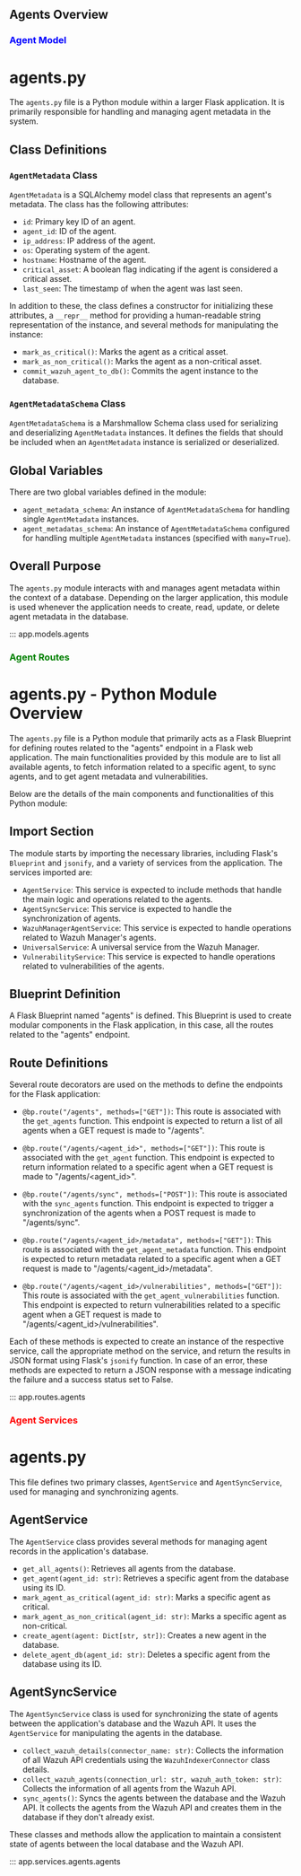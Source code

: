 ## Agents Overview

### <span style="color:blue">Agent Model</span>

# agents.py

The `agents.py` file is a Python module within a larger Flask application. It is primarily responsible for handling and managing agent metadata in the system.

## Class Definitions

### `AgentMetadata` Class

`AgentMetadata` is a SQLAlchemy model class that represents an agent's metadata. The class has the following attributes:

-   `id`: Primary key ID of an agent.
-   `agent_id`: ID of the agent.
-   `ip_address`: IP address of the agent.
-   `os`: Operating system of the agent.
-   `hostname`: Hostname of the agent.
-   `critical_asset`: A boolean flag indicating if the agent is considered a critical asset.
-   `last_seen`: The timestamp of when the agent was last seen.

In addition to these, the class defines a constructor for initializing these attributes, a `__repr__` method for providing a human-readable string representation of the instance, and several methods for manipulating the instance:

-   `mark_as_critical()`: Marks the agent as a critical asset.
-   `mark_as_non_critical()`: Marks the agent as a non-critical asset.
-   `commit_wazuh_agent_to_db()`: Commits the agent instance to the database.

### `AgentMetadataSchema` Class

`AgentMetadataSchema` is a Marshmallow Schema class used for serializing and deserializing `AgentMetadata` instances. It defines the fields that should be included when an `AgentMetadata` instance is serialized or deserialized.

## Global Variables

There are two global variables defined in the module:

-   `agent_metadata_schema`: An instance of `AgentMetadataSchema` for handling single `AgentMetadata` instances.
-   `agent_metadatas_schema`: An instance of `AgentMetadataSchema` configured for handling multiple `AgentMetadata` instances (specified with `many=True`).

## Overall Purpose

The `agents.py` module interacts with and manages agent metadata within the context of a database. Depending on the larger application, this module is used whenever the application needs to create, read, update, or delete agent metadata in the database.

::: app.models.agents
<br>

### <span style="color:green">Agent Routes</span>

# agents.py - Python Module Overview

The `agents.py` file is a Python module that primarily acts as a Flask Blueprint for defining routes related to the "agents" endpoint in a Flask web application. The main functionalities provided by this module are to list all available agents, to fetch information related to a specific agent, to sync agents, and to get agent metadata and vulnerabilities.

Below are the details of the main components and functionalities of this Python module:

## Import Section

The module starts by importing the necessary libraries, including Flask's `Blueprint` and `jsonify`, and a variety of services from the application. The services imported are:

-   `AgentService`: This service is expected to include methods that handle the main logic and operations related to the agents.
-   `AgentSyncService`: This service is expected to handle the synchronization of agents.
-   `WazuhManagerAgentService`: This service is expected to handle operations related to Wazuh Manager's agents.
-   `UniversalService`: A universal service from the Wazuh Manager.
-   `VulnerabilityService`: This service is expected to handle operations related to vulnerabilities of the agents.

## Blueprint Definition

A Flask Blueprint named "agents" is defined. This Blueprint is used to create modular components in the Flask application, in this case, all the routes related to the "agents" endpoint.

## Route Definitions

Several route decorators are used on the methods to define the endpoints for the Flask application:

-   `@bp.route("/agents", methods=["GET"])`: This route is associated with the `get_agents` function. This endpoint is expected to return a list of all agents when a GET request is made to "/agents".

-   `@bp.route("/agents/<agent_id>", methods=["GET"])`: This route is associated with the `get_agent` function. This endpoint is expected to return information related to a specific agent when a GET request is made to "/agents/<agent_id>".

-   `@bp.route("/agents/sync", methods=["POST"])`: This route is associated with the `sync_agents` function. This endpoint is expected to trigger a synchronization of the agents when a POST request is made to "/agents/sync".

-   `@bp.route("/agents/<agent_id>/metadata", methods=["GET"])`: This route is associated with the `get_agent_metadata` function. This endpoint is expected to return metadata related to a specific agent when a GET request is made to "/agents/<agent_id>/metadata".

-   `@bp.route("/agents/<agent_id>/vulnerabilities", methods=["GET"])`: This route is associated with the `get_agent_vulnerabilities` function. This endpoint is expected to return vulnerabilities related to a specific agent when a GET request is made to "/agents/<agent_id>/vulnerabilities".

Each of these methods is expected to create an instance of the respective service, call the appropriate method on the service, and return the results in JSON format using Flask's `jsonify` function. In case of an error, these methods are expected to return a JSON response with a message indicating the failure and a success status set to False.

::: app.routes.agents
<br>

### <span style="color:red">Agent Services</span>

# agents.py

This file defines two primary classes, `AgentService` and `AgentSyncService`, used for managing and synchronizing agents.

## AgentService

The `AgentService` class provides several methods for managing agent records in the application's database.

-   `get_all_agents()`: Retrieves all agents from the database.
-   `get_agent(agent_id: str)`: Retrieves a specific agent from the database using its ID.
-   `mark_agent_as_critical(agent_id: str)`: Marks a specific agent as critical.
-   `mark_agent_as_non_critical(agent_id: str)`: Marks a specific agent as non-critical.
-   `create_agent(agent: Dict[str, str])`: Creates a new agent in the database.
-   `delete_agent_db(agent_id: str)`: Deletes a specific agent from the database using its ID.

## AgentSyncService

The `AgentSyncService` class is used for synchronizing the state of agents between the application's database and the Wazuh API. It uses the `AgentService` for manipulating the agents in the database.

-   `collect_wazuh_details(connector_name: str)`: Collects the information of all Wazuh API credentials using the `WazuhIndexerConnector` class details.
-   `collect_wazuh_agents(connection_url: str, wazuh_auth_token: str)`: Collects the information of all agents from the Wazuh API.
-   `sync_agents()`: Syncs the agents between the database and the Wazuh API. It collects the agents from the Wazuh API and creates them in the database if they don't already exist.

These classes and methods allow the application to maintain a consistent state of agents between the local database and the Wazuh API.

::: app.services.agents.agents
